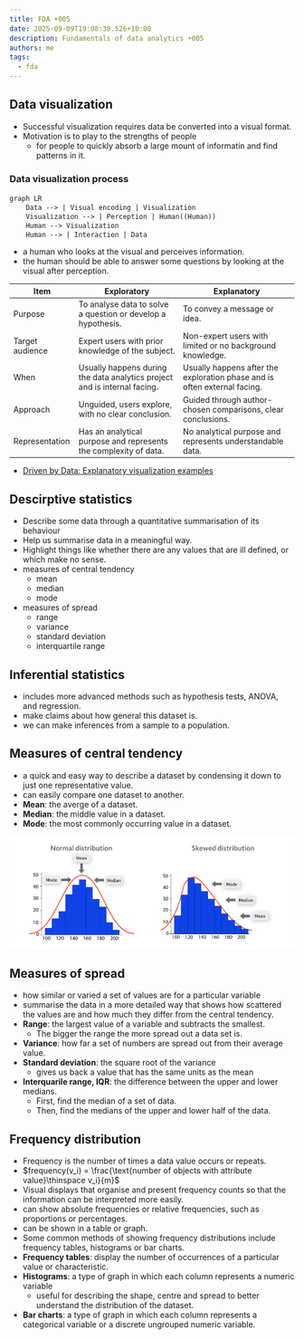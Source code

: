 ```yaml
---
title: FDA +005
date: 2025-09-09T19:08:38.526+10:00
description: Fundamentals of data analytics +005
authors: me
tags:
  - fda
---
```


## Data visualization

- Successful visualization requires data be converted into a visual format.
- Motivation is to play to the strengths of people
  - for people to quickly absorb a large mount of informatin and find patterns in it.

### Data visualization process

```mermaid
graph LR
    Data --> | Visual encoding | Visualization
    Visualization --> | Perception | Human((Human))
    Human --> Visualization
    Human --> | Interaction | Data
```

- a human who looks at the visual and perceives information.
- the human should be able to answer some questions by looking at the visual after perception.

| Item | Exploratory | Explanatory |
| --- | --- | --- |
| Purpose | To analyse data to solve a question or develop a hypothesis. | To convey a message or idea. |
| Target audience | Expert users with prior knowledge of the subject. | Non-expert users with limited or no background knowledge. |
| When | Usually happens during the data analytics project and is internal facing. | Usually happens after the exploration phase and is often external facing. |
| Approach | Unguided, users explore, with no clear conclusion. | Guided through author-chosen comparisons, clear conclusions. |
| Representation | Has an analytical purpose and represents the complexity of data. | No analytical purpose and represents understandable data. |

- [Driven by Data: Explanatory visualization examples](https://driven-by-data.net/)

## Descirptive statistics

- Describe some data through a quantitative summarisation of its behaviour
- Help us summarise data in a meaningful way.
- Highlight things like whether there are any values that are ill defined, or which make no sense.
- measures of central tendency
  - mean
  - median
  - mode
- measures of spread
  - range
  - variance
  - standard deviation
  - interquartile range

## Inferential statistics

- includes more advanced methods such as hypothesis tests, ANOVA, and regression.
- make claims about how general this dataset is.
- we can make inferences from a sample to a population.

## Measures of central tendency

- a quick and easy way to describe a dataset by condensing it down to just one representative value.
- can easily compare one dataset to another.
- **Mean**: the averge of a dataset.
- **Median**: the middle value in a dataset.
- **Mode**: the most commonly occurring value in a dataset.

![Distribution](./distribution.png)

## Measures of spread

- how similar or varied a set of values are for a particular variable
- summarise the data in a more detailed way that shows how scattered the values are and how much they differ from the central tendency.
- **Range**: the largest value of a variable and subtracts the smallest.
  - The bigger the range the more spread out a data set is.
- **Variance**: how far a set of numbers are spread out from their average value.
- **Standard deviation**: the square root of the variance
  - gives us back a value that has the same units as the mean
- **Interquarile range, IQR**: the difference between the upper and lower medians.
  - First, find the median of a set of data.
  - Then, find the medians of the upper and lower half of the data.

## Frequency distribution

- Frequency is the number of times a data value occurs or repeats.
- $frequency(v_i) = \frac{\text{number of objects with attribute value}\thinspace v_i}{m}$
- Visual displays that organise and present frequency counts so that the information can be interpreted more easily.
- can show absolute frequencies or relative frequencies, such as proportions or percentages.
- can be shown in a table or graph.
- Some common methods of showing frequency distributions include frequency tables, histograms or bar charts.
- **Frequency tables**: display the number of occurrences of a particular value or characteristic.
- **Histograms**: a type of graph in which each column represents a numeric variable
  - useful for describing the shape, centre and spread to better understand the distribution of the dataset.
- **Bar charts**: a type of graph in which each column represents a categorical variable or a discrete ungrouped numeric variable.
